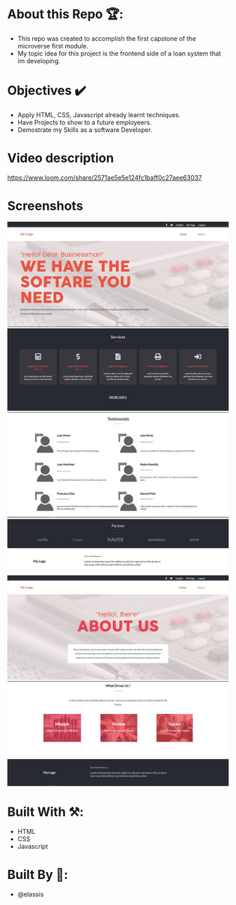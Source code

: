 # About this Repo 🏆: 
* This repo was created to accomplish the first capstone of the microverse first module.
* My topic idea for this project is the frontend side of a loan system that im developing.

# Objectives ✔️
* Apply HTML, CSS, Javascript already learnt techniques.
* Have Projects to show to a future employeers.
* Demostrate my Skills as a software Developer.

# Video description
 https://www.loom.com/share/2571ae5e5e124fc1baff0c27aee63037
 
 # Screenshots
 ![Alt text](https://github.com/elassis/capstone_module_1/blob/home_about_branch/screenshoots-01072021/index-top.jpg "index top")
 ![Alt text](https://github.com/elassis/capstone_module_1/blob/home_about_branch/screenshoots-01072021/services.jpg "index-services")
 ![Alt text](https://github.com/elassis/capstone_module_1/blob/home_about_branch/screenshoots-01072021/testimonials.jpg "index-testimonials")
 ![Alt text](https://github.com/elassis/capstone_module_1/blob/home_about_branch/screenshoots-01072021/index-footer.jpg "index-footer")
 ![Alt text](https://github.com/elassis/capstone_module_1/blob/home_about_branch/screenshoots-01072021/about-top.jpg "about top")
 ![Alt text](https://github.com/elassis/capstone_module_1/blob/home_about_branch/screenshoots-01072021/about-values-footer.jpg "about-rest")
 
 
# Built With ⚒️:
* HTML
* CSS
* Javascript

# Built By 🙏:

- @elassis



